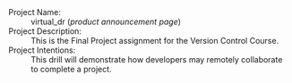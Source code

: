 <dl>
  <dt>Project Name:</dt>
  <dd>virtual_dr (<em>product announcement page</em>)</dd>

  <dt>Project Description:</dt>
  <dd>This is the Final Project assignment for the Version Control Course.</dd>

  <dt>Project Intentions:</dt>
  <dd>This drill will demonstrate how developers may remotely collaborate to complete a project.</dd>
</dl>
